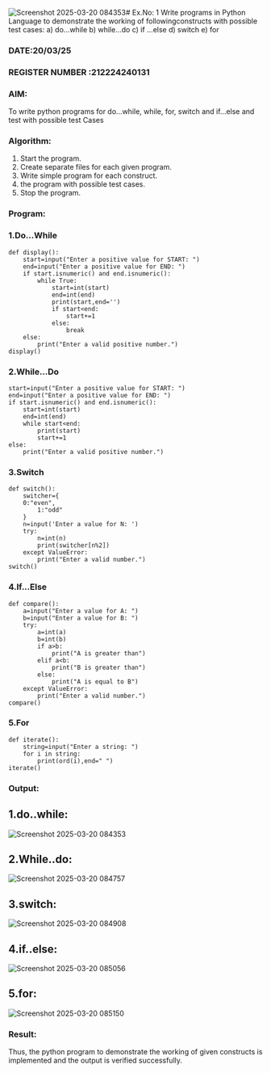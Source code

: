 ![Screenshot 2025-03-20 084353](https://github.com/user-attachments/assets/5cc62e66-8366-457f-a7f0-1517a48860bf)# Ex.No: 1 Write programs in Python Language to demonstrate the working of followingconstructs with possible test cases: a) do…while b) while…do c) if …else d) switch e) for 

### DATE:20/03/25                                                                    
### REGISTER NUMBER :212224240131 

### AIM:  
To write python programs for do…while, while, for, switch and if…else and test with possible test 
Cases 

### Algorithm:
1. Start the program.
2. Create separate files for each given program.
3. Write simple program for each construct.
4.  the program with possible test cases.
5. Stop the program.
### Program:
### 1.Do...While
```
def display(): 
    start=input("Enter a positive value for START: ") 
    end=input("Enter a positive value for END: ") 
    if start.isnumeric() and end.isnumeric(): 
        while True: 
            start=int(start) 
            end=int(end) 
            print(start,end='') 
            if start<end: 
                start+=1 
            else: 
                break 
    else: 
        print("Enter a valid positive number.") 
display()

```
### 2.While...Do
```
start=input("Enter a positive value for START: ")
end=input("Enter a positive value for END: ")
if start.isnumeric() and end.isnumeric(): 
    start=int(start) 
    end=int(end) 
    while start<end: 
        print(start) 
        start+=1 
else:
    print("Enter a valid positive number.")

```
### 3.Switch
```
def switch(): 
    switcher={ 
    0:"even", 
        1:"odd" 
    } 
    n=input('Enter a value for N: ')
    try: 
        n=int(n) 
        print(switcher[n%2]) 
    except ValueError: 
        print("Enter a valid number.")
switch()

```
### 4.If...Else
```
def compare(): 
    a=input("Enter a value for A: ") 
    b=input("Enter a value for B: ") 
    try: 
        a=int(a) 
        b=int(b) 
        if a>b: 
            print("A is greater than") 
        elif a<b: 
            print("B is greater than") 
        else: 
            print("A is equal to B") 
    except ValueError: 
        print("Enter a valid number.")
compare()

```
### 5.For
```
def iterate(): 
    string=input("Enter a string: ")
    for i in string: 
        print(ord(i),end=" ")
iterate()

```
### Output:
## 1.do..while:
![Screenshot 2025-03-20 084353](https://github.com/user-attachments/assets/b16c4c9e-fc9a-4588-8904-00b31b13f954)

## 2.While..do:

![Screenshot 2025-03-20 084757](https://github.com/user-attachments/assets/2aceedbd-8756-47b3-b66c-085bafae74dd)

## 3.switch:
![Screenshot 2025-03-20 084908](https://github.com/user-attachments/assets/a9785faa-8522-45fe-949b-c66c470b29ea)

## 4.if..else:
![Screenshot 2025-03-20 085056](https://github.com/user-attachments/assets/dda4c812-43ec-4e54-9c72-98f6e8312f53)

 ## 5.for:


![Screenshot 2025-03-20 085150](https://github.com/user-attachments/assets/4b2a705c-9acb-4883-9396-92a829ed23b9)



### Result:
Thus, the python program to demonstrate the working of given constructs is implemented and the output is verified successfully.



